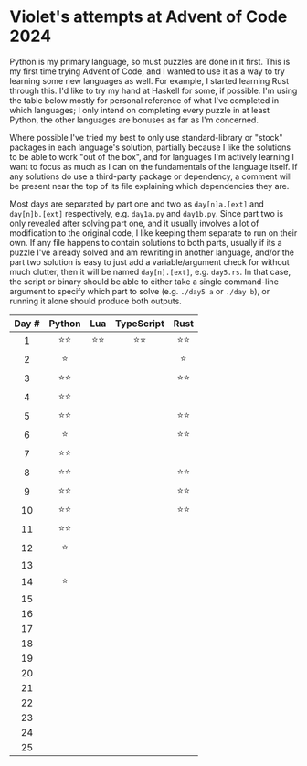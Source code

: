 # Violet's attempts at Advent of Code 2024

Python is my primary language, so must puzzles are done in it first. This is my first time trying Advent of Code, and I wanted to use it as a way to try learning some new languages as well. For example, I started learning Rust through this. I'd like to try my hand at Haskell for some, if possible. I'm using the table below mostly for personal reference of what I've completed in which languages; I only intend on completing every puzzle in at least Python, the other languages are bonuses as far as I'm concerned.

Where possible I've tried my best to only use standard-library or "stock" packages in each language's solution, partially because I like the solutions to be able to work "out of the box", and for languages I'm actively learning I want to focus as much as I can on the fundamentals of the language itself. If any solutions do use a third-party package or dependency, a comment will be present near the top of its file explaining which dependencies they are.

Most days are separated by part one and two as `day[n]a.[ext]` and `day[n]b.[ext]` respectively, e.g. `day1a.py` and `day1b.py`. Since part two is only revealed after solving part one, and it usually involves a lot of modification to the original code, I like keeping them separate to run on their own. If any file happens to contain solutions to both parts, usually if its a puzzle I've already solved and am rewriting in another language, and/or the part two solution is easy to just add a variable/argument check for without much clutter, then it will be named `day[n].[ext]`, e.g. `day5.rs`. In that case, the script or binary should be able to either take a single command-line argument to specify which part to solve (e.g. `./day5 a` or `./day b`), or running it alone should produce both outputs.

| Day # | Python | Lua | TypeScript | Rust |
|:-:    |:-:     | :-: | :-:        |:-:   |
|1      |⭐⭐|⭐⭐|⭐⭐|⭐⭐|
|2      |⭐|||⭐|
|3      |⭐⭐|||⭐⭐|
|4      |⭐⭐||||
|5      |⭐⭐|||⭐⭐|
|6      |⭐|||⭐⭐|
|7      |⭐⭐||||
|8      |⭐⭐|||⭐⭐|
|9      |⭐⭐|||⭐⭐|
|10     |⭐⭐|||⭐⭐|
|11     |⭐⭐||||
|12     |⭐||||
|13     |||||
|14     |⭐||||
|15     |||||
|16     |||||
|17     |||||
|18     |||||
|19     |||||
|20     |||||
|21     |||||
|22     |||||
|23     |||||
|24     |||||
|25     |||||
